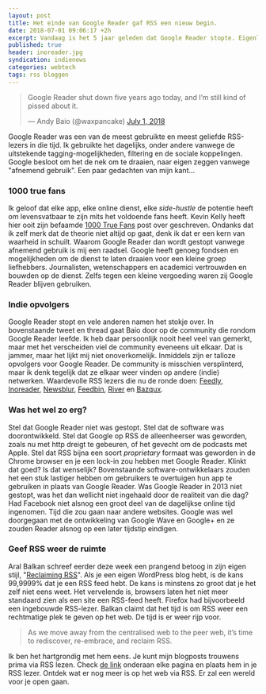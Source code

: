 ```yaml
---
layout: post
title: Het einde van Google Reader gaf RSS een nieuw begin.
date: 2018-07-01 09:06:17 +2h
excerpt: Vandaag is het 5 jaar geleden dat Google Reader stopte. Eigenlijk was dat niet zo erg.
published: true
header: inoreader.jpg
syndication: indienews
categories: webtech
tags: rss bloggen
---
```

<blockquote class="twitter-tweet" data-lang="en"><p lang="en" dir="ltr">Google Reader shut down five years ago today, and I’m still kind of pissed about it.</p>&mdash; Andy Baio (@waxpancake) <a href="https://twitter.com/waxpancake/status/1013481242413551617?ref_src=twsrc%5Etfw">July 1, 2018</a></blockquote>
<script async src="https://platform.twitter.com/widgets.js" charset="utf-8"></script>

Google Reader was een van de meest gebruikte en meest geliefde RSS-lezers in die tijd. Ik gebruikte het dagelijks, onder andere vanwege de uitstekende tagging-mogelijkheden, filtering en de sociale koppelingen. Google besloot om het de nek om te draaien, naar eigen zeggen vanwege "afnemend gebruik". Een paar gedachten van mijn kant...

### 1000 true fans
Ik geloof dat elke app, elke online dienst, elke _side-hustle_ de potentie heeft om levensvatbaar te zijn mits het voldoende fans heeft. Kevin Kelly heeft hier ooit zijn befaamde [1000 True Fans](http://kk.org/thetechnium/1000-true-fans/) post over geschreven. Ondanks dat ik zelf merk dat de theorie niet altijd op gaat, denk ik dat er een kern van waarheid in schuilt. Waarom Google Reader dan wordt gestopt vanwege afnemend gebruik is mij een raadsel. Google heeft genoeg fondsen en mogelijkheden om de dienst te laten draaien voor een kleine groep liefhebbers. Journalisten, wetenschappers en academici vertrouwden en bouwden op de dienst. Zelfs tegen een kleine vergoeding waren zij Google Reader blijven gebruiken. 

### Indie opvolgers
Google Reader stopt en vele anderen namen het stokje over. In bovenstaande tweet en thread gaat Baio door op de community die rondom Google Reader leefde. Ik heb daar persoonlijk nooit heel veel van gemerkt, maar met het verscheiden viel de community eveneens uit elkaar. Dat is jammer, maar het lijkt mij niet onoverkomelijk. Inmiddels zijn er talloze opvolgers voor Google Reader. De community is misschien versplinterd, maar ik denk tegelijk dat ze elkaar weer vinden op andere (indie) netwerken. Waardevolle RSS lezers die nu de ronde doen: [Feedly](https://feedly.com), [Inoreader](https://www.inoreader.com/), [Newsblur](https://www.newsblur.com/), [Feedbin](https://feedbin.com/), [River](https://github.com/scripting/river5) en [Bazqux](https://bazqux.com/).

### Was het wel zo erg?
Stel dat Google Reader niet was gestopt. Stel dat de software was doorontwikkeld. Stel dat Google op RSS de alleenheerser was geworden, zoals nu met http dreigt te gebeuren, of het gevecht om de podcasts met Apple. Stel dat RSS bijna een soort _proprietary_ formaat was geworden in de Chrome browser en je een lock-in zou hebben met Google Reader. Klinkt dat goed? Is dat wenselijk? Bovenstaande software-ontwikkelaars zouden het een stuk lastiger hebben om gebruikers te overtuigen hun app te gebruiken in plaats van Google Reader. 
Was Google Reader in 2013 niet gestopt, was het dan wellicht niet ingehaald door de realiteit van die dag? Had Facebook niet alsnog een groot deel van de dagelijkse online tijd ingenomen. Tijd die zou gaan naar andere websites. Google was wel doorgegaan met de ontwikkeling van Google Wave en Google+ en ze zouden Reader alsnog op een later tijdstip eindigen. 

### Geef RSS weer de ruimte
Aral Balkan schreef eerder deze week een prangend betoog in zijn eigen stijl, "[Reclaiming RSS](https://ar.al/2018/06/29/reclaiming-rss/)". Als je een eigen WordPress blog hebt, is de kans 99,9999% dat je een RSS feed hebt. De kans is minstens zo groot dat je het zelf niet eens weet. Het vervelende is, browsers laten het niet meer standaard zien als een site een RSS-feed heeft. Firefox had bijvoorbeeld een ingebouwde RSS-lezer. Balkan claimt dat het tijd is om RSS weer een rechtmatige plek te geven op het web. De tijd is er weer rijp voor. 
> As we move away from the centralised web to the peer web, it’s time to rediscover, re-embrace, and reclaim RSS.

Ik ben het hartgrondig met hem eens. Je kunt mijn blogposts trouwens prima via RSS lezen. Check [de link](/feed.xml) onderaan elke pagina en plaats hem in je RSS lezer. Ontdek wat er nog meer is op het web via RSS. Er zal een wereld voor je open gaan. 